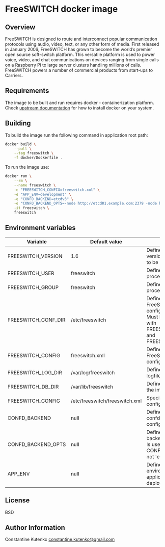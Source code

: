 # FreeSWITCH docker image

## Overview

FreeSWITCH is designed to route and interconnect popular communication protocols using audio, video, text, or any other form
of media. First released in January 2006, FreeSWITCH has grown to become the world’s premier open source soft-switch
platform. This versatile platform is used to power voice, video, and chat communications on devices ranging from single calls on
a Raspberry Pi to large server clusters handling millions of calls. FreeSWITCH powers a number of commercial products
from start-ups to Carriers.

## Requirements

The image to be built and run requires docker - containerization platform. Check [upstream documentation](https://docs.docker.com/install) for how to install docker on your system.

## Building

To build the image run the following command in application root path:

```bash
docker build \
    --pull \
    --tag freeswitch \
    -f docker/Dockerfile .
```

To run the image use:

```bash
docker run \
    --rm \
    --name freeswitch \
    -e "FREESWITCH_CONFIG=freeswitch.xml" \
    -e "APP_ENV=development" \
    -e "CONFD_BACKEND=etcdv3" \
    -e "CONFD_BACKEND_OPTS=-node http://etcd01.example.com:2379 -node http://etcd02.example.com:2379 -node http://etcd03.example.com:2379 --prefix /${APP_ENV}" \
    -it freeswitch \
    freeswitch
```

## Environment variables

| Variable | Default value | Description |
| -------- | ------------- | ----------- |
| FREESWITCH_VERSION  | 1.6           | Defines an actual version of FreeSWITCH to be built and run. |
| FREESWITCH_USER     | freeswitch    | Defines FreeSWITCH process owner.|
| FREESWITCH_GROUP    | freeswitch    | Defines FreeSWITCH process group.|
| FREESWITCH_CONF_DIR | /etc/freeswitch | Defines a directory for FreeSWITCH configuration files. Must be defined along with  FREESWITCH_LOG_DIR and FREESWITCH_DB_DIR. |
| FREESWITCH_CONFIG   | freeswitch.xml | Defines a filename for FreeSWITCH main configuration file. |
| FREESWITCH_LOG_DIR  | /var/log/freeswitch | Defines a directory for logfiles. |
| FREESWITCH_DB_DIR   | /var/lib/freeswitch | Defines a directory for the internal database. |
| FREESWITCH_CONFIG   | /etc/freeswitch/freeswitch.xml | Specifies a path to a configuration file. |
| CONFD_BACKEND       | null          | Defines wheather confd is used to configre FreeSWITCH. |
| CONFD_BACKEND_OPTS  | null          | Defines options for backend to be passed. Is used only if CONFD_BACKEND is not 'env'. |
| APP_ENV             | null          | Defines an environment which the application will be deployed in. |

## License

BSD

## Author Information

Constantine Kutenko <constantine.kutenko@gmail.com> 
